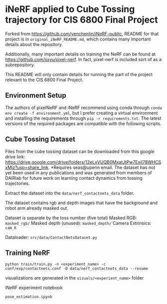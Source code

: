 # iNeRF applied to Cube Tossing trajectory for CIS 6800 Final Project

Forked from https://github.com/yenchenlin/iNeRF-public, README for that project is in `original_iNeRF_README.md`, which
contains many important details about the repository.

Additionally, many important details on training the NeRF can be found at https://github.com/sxyu/pixel-nerf.
In fact, pixel-nerf is included sort of as a subrepository.

This README will only contain details for running the part of the project relevant to the CIS 6800 Final Project.

## Environment Setup

The authors of pixelNeRF and iNeRF recommend using conda through `conda env create -f environment.yml`, but I prefer creating a virtual environment and installing the requirements through `pip -r requirements.txt`.
The latest versions of the required packages are compatible with the following scripts.

## Cube Tossing Dataset

Files from the cube tossing dataset can be downloaded from this google drive link: https://drive.google.com/drive/folders/12eLxVUQB0MxatJtPw7ExiI78WHCSxMiz?usp=share_link.
*Requires seas@upenn email.
The dataset has not yet been used in any publications and was generated from members of DAIRlab for future work on learning contact dynamics from tossing trajectories.

Extract the dataset into the `data/nerf_contactnets_data` folder.

The dataset contains rgb and depth images that have the background and robot arm already masked out.

Dataset is separate by the toss number (five total)
Masked RGB: `masked_rgb/`
Masked depth (unused): `masked_depth/`
Camera Extrinsics: `cam_K`

Dataloader: `src/data/ContactNetsDataset.py`

## Training NeRF

`python train/train.py -n <experiment_name> -c conf/exp/contactnets.conf -D data/nerf_contactnets_data --resume`

visualizations are generated in the `visuals/<experient_name>` folder

iNeRF experiment notebook

`pose_estimation.ipynb`

